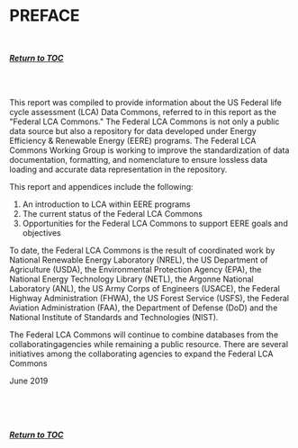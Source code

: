 # PREFACE
<br>

[**_Return to TOC_**](./toc.md)

<br>
<br>

This report was compiled to provide information about the US Federal life cycle assessment (LCA) Data Commons, referred to in this report as the &quot;Federal LCA Commons.&quot; The Federal LCA Commons is not only a public data source but also a repository for data developed under Energy Efficiency &amp; Renewable Energy (EERE) programs. The Federal LCA Commons Working Group is working to improve the standardization of data documentation, formatting, and nomenclature to ensure lossless data loading and accurate data representation in the repository.

This report and appendices include the following:

1. An introduction to LCA within EERE programs
2. The current status of the Federal LCA Commons
3. Opportunities for the Federal LCA Commons to support EERE goals and objectives

To date, the Federal LCA Commons is the result of coordinated work by National Renewable Energy Laboratory (NREL), the US Department of Agriculture (USDA), the Environmental Protection Agency (EPA), the National Energy Technology Library (NETL), the Argonne National Laboratory (ANL), the US Army Corps of Engineers (USACE), the Federal Highway Administration (FHWA), the US Forest Service (USFS), the Federal Aviation Administration (FAA), the Department of Defense (DoD) and the National Institute of Standards and Technologies (NIST).

The Federal LCA Commons will continue to combine databases from the collaboratingagencies while remaining a public resource. There are several initiatives among the collaborating agencies to expand the Federal LCA Commons

June 2019

<br>
<br>
<br>

[**_Return to TOC_**](./toc.md)

